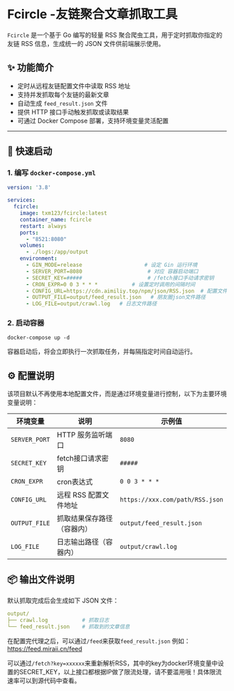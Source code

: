 # Fcircle -友链聚合文章抓取工具

`Fcircle` 是一个基于 Go 编写的轻量 RSS 聚合爬虫工具，用于定时抓取你指定的友链 RSS 信息，生成统一的 JSON 文件供前端展示使用。

## ✨ 功能简介

- 定时从远程友链配置文件中读取 RSS 地址
- 支持并发抓取每个友链的最新文章
- 自动生成 `feed_result.json` 文件
- 提供 HTTP 接口手动触发抓取或读取结果
- 可通过 Docker Compose 部署，支持环境变量灵活配置

---

## 🚀 快速启动

### 1. 编写 `docker-compose.yml`

```yaml
version: '3.8'

services:
  fcircle:
    image: txm123/fcircle:latest
    container_name: fcircle
    restart: always
    ports:
      - "8521:8080"
    volumes:
      - ./logs:/app/output
    environment:
      - GIN_MODE=release                    # 设定 Gin 运行环境
      - SERVER_PORT=8080                     # 对应 容器启动端口
      - SECRET_KEY=#####                     # /fetch接口手动请求密钥
      - CRON_EXPR=0 0 3 * * *           # 设置定时调用的间隔时间
      - CONFIG_URL=https://cdn.aimiliy.top/npm/json/RSS.json  # 配置文件url
      - OUTPUT_FILE=output/feed_result.json   # 朋友圈json文件路径
      - LOG_FILE=output/crawl.log   # 日志文件路径

```

### 2. 启动容器
```shell
docker-compose up -d
```
容器启动后，将会立即执行一次抓取任务，并每隔指定时间自动运行。


## ⚙️ 配置说明

该项目默认不再使用本地配置文件，而是通过环境变量进行控制，以下为主要环境变量说明：

| 环境变量          | 说明             | 示例值                             |
|---------------|----------------|---------------------------------|
| `SERVER_PORT` | HTTP 服务监听端口    | `8080`                          |
| `SECRET_KEY`  | fetch接口请求密钥    | `#####`                         |
| `CRON_EXPR`   | cron表达式        | `0 0 3 * * *`                   |
| `CONFIG_URL`  | 远程 RSS 配置文件地址  | `https://xxx.com/path/RSS.json` |
| `OUTPUT_FILE` | 抓取结果保存路径（容器内）  | `output/feed_result.json`       |
| `LOG_FILE`    | 日志输出路径（容器内）    | `output/crawl.log`              |


## 📦 输出文件说明

默认抓取完成后会生成如下 JSON 文件：
```yaml
output/
├── crawl.log           # 抓取日志
└── feed_result.json    # 抓取到的文章信息
```

在配置完代理之后，可以通过`/feed`来获取`feed_result.json`
例如：https://feed.miraii.cn/feed

可以通过`/fetch?key=xxxxxx`来重新解析RSS，其中的key为docker环境变量中设置的SECRET_KEY，以上接口都根据IP做了限流处理，请不要滥用哦！具体限流速率可以到源代码中查看。
